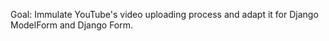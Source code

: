 Goal: Immulate YouTube's video uploading process and adapt it for Django ModelForm and Django Form.

